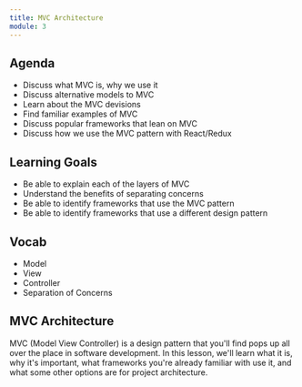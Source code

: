 ```yaml
---
title: MVC Architecture
module: 3
---
```


## Agenda

- Discuss what MVC is, why we use it
- Discuss alternative models to MVC
- Learn about the MVC devisions
- Find familiar examples of MVC
- Discuss popular frameworks that lean on MVC
- Discuss how we use the MVC pattern with React/Redux

## Learning Goals

- Be able to explain each of the layers of MVC
- Understand the benefits of separating concerns
- Be able to identify frameworks that use the MVC pattern
- Be able to identify frameworks that use a different design pattern

## Vocab

- Model
- View
- Controller
- Separation of Concerns

## MVC Architecture

MVC (Model View Controller) is a design pattern that you'll find pops up all
over the place in software development. In this lesson, we'll learn what it is,
why it's important, what frameworks you're already familiar with use it, and
what some other options are for project architecture.

